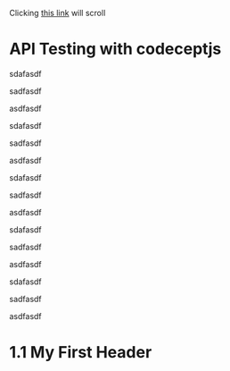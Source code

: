 Clicking [this link](#1.1-My-First-Header) will scroll

# API Testing with codeceptjs


sdafasdf

sadfasdf

asdfasdf

sdafasdf

sadfasdf

asdfasdf

sdafasdf

sadfasdf

asdfasdf

sdafasdf

sadfasdf

asdfasdf

sdafasdf

sadfasdf

asdfasdf


# 1.1 My First Header

